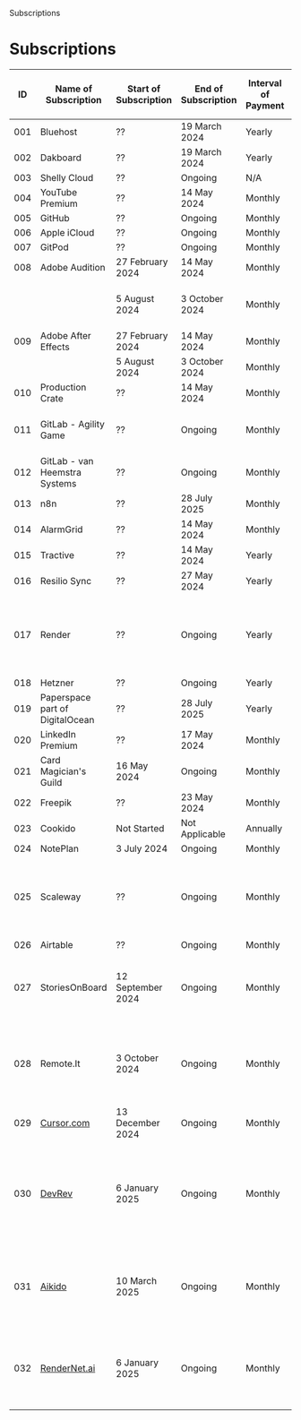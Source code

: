 Subscriptions
# Subscriptions

| ID | Name of Subscription | Start of Subscription | End of Subscription | Interval of Payment | Payment Amount per Interval | Comments |
| -- | -- | -- | -- | -- | -- | -- |
| 001 | Bluehost | ?? | 19 March 2024 | Yearly | ~$ 251.76~ | Cancelled |
| 002 | Dakboard | ?? | 19 March 2024 | Yearly | ~$ ??~ | Cancelled |
| 003 | Shelly Cloud | ?? | Ongoing | N/A | $ Free | |
| 004 | YouTube Premium | ?? | 14 May 2024 | Monthly | ~£ 10.32~ | Cancelled |
| 005 | GitHub | ?? | Ongoing | Monthly | £ 20.00 | |
| 006 | Apple iCloud | ?? | Ongoing | Monthly | £ 4.99 | |
| 007 | GitPod | ?? | Ongoing | Monthly | £ 7.97 | |
| 008 | Adobe Audition | 27 February 2024 | 14 May 2024 | Monthly | ~€ 34.99~ | Cancelled |
| | | 5 August 2024 | 3 October 2024 | Monthly | ~€ 34.99~ | For Movie The Hall of Fame, Cancelled |
| 009 | Adobe After Effects | 27 February 2024 | 14 May 2024 | Monthly | ~€ 39.64~ | Cancelled |
| | | 5 August 2024 | 3 October 2024 | Monthly | ~€ 39.64~ | Learning Element 3D |
| 010 | Production Crate | ?? | 14 May 2024 | Monthly | ~£ 12.30~ | Cancelled |
| 011 | GitLab - Agility Game | ?? | Ongoing | Monthly | $ Free - Consider Premium $ 29.00 | |
| 012 | GitLab - van Heemstra Systems | ?? | Ongoing | Monthly | $ Free | |
| 013 | n8n | ?? | 28 July 2025 | Monthly | ~€ 10~ | Cancelled |
| 014 | AlarmGrid | ?? | 14 May 2024 | Monthly | ~$ 10.00~ | Cancelled |
| 015 | Tractive | ?? | 14 May 2024 | Yearly | ~$ ??~ | Cancelled |
| 016 | Resilio Sync | ?? | 27 May 2024 | Yearly | ~$ ??~ | Cancelled |
| 017 | Render | ?? | Ongoing | Yearly | $ ?? | Suspend all web services and database when not required, to not be billed |
| 018 | Hetzner | ?? | Ongoing | Yearly | $ ?? | |
| 019 | Paperspace part of DigitalOcean | ?? | 28 July 2025 | Yearly | ~$ ??~ | Deactivated (no payments)|
| 020 | LinkedIn Premium | ?? | 17 May 2024 | Monthly | ~€ 29.74~ | Cancelled |
| 021 | Card Magician's Guild | 16 May 2024 | Ongoing | Monthly | $ 27.00 | |
| 022 | Freepik | ?? | 23 May 2024 | Monthly | ~€ 18.15~ | Cancelled |
| 023 | Cookido | Not Started | Not Applicable | Annually | € 48.00 | |
| 024 | NotePlan | 3 July 2024 | Ongoing | Monthly | $ 9.99 | |
| 025 | Scaleway | ?? | Ongoing | Monthly | $ ?? | Suspend all web services and database when not required, to not be billed |
| 026 | Airtable | ?? | Ongoing | Monthly | $ Free | |
| 027 | StoriesOnBoard | 12 September 2024 | Ongoing | Monthly | $ 19.00 | Connected with Support to cancel subscription; still needs actioned|
| 028 | Remote.It | 3 October 2024 | Ongoing | Monthly | $ Free | Access your Home Docker Containers from Outside Your Home |
| 029 | [Cursor.com](https://www.cursor.com/) | 13 December 2024 | Ongoing | Monthly | $ 20.00 | AI Assistant in Visual Studio Code |
| 030 | [DevRev](https://devrev.ai/) | 6 January 2025 | Ongoing | Monthly | $ 9.99 | Software Build and Support Integration Platform (Unclear about payments, find out) |
| 031 | [Aikido](https://app/aikido.dev) | 10 March 2025 | Ongoing | Monthly | $ Free | AI Assistant in Repository Code Security Vulnerability Scanning |
| 032 | [RenderNet.ai](https://app.rendernet.ai/) | 6 January 2025 | Ongoing | Monthly | $ 9.00 | AI Video Generation Platform - Here I Host My Own Lifelike Avatar |


